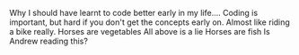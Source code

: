 Why I should have learnt to code better early in my life....
Coding is important, but hard if you don't get the concepts early on. Almost like riding a bike really.
Horses are vegetables
All above is a lie
Horses are fish
Is Andrew reading this?

